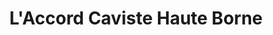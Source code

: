 ---
title: "L'Accord Caviste Haute Borne"
url: /villeneuve-dascq/laccord-caviste-haute-borne/
shop: alcool
---